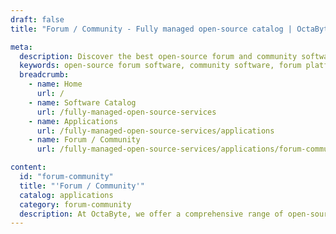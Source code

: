 ```yaml
---
draft: false
title: "Forum / Community - Fully managed open-source catalog | OctaByte.io"

meta:
  description: Discover the best open-source forum and community software on OctaByte, with full installation, updates, backups, and support included for a hassle-free experience.
  keywords: open-source forum software, community software, forum platform, community engagement, OctaByte, community management, software installation, support and maintenance, forum solutions, online community management
  breadcrumb:
    - name: Home
      url: /
    - name: Software Catalog
      url: /fully-managed-open-source-services
    - name: Applications
      url: /fully-managed-open-source-services/applications
    - name: Forum / Community
      url: /fully-managed-open-source-services/applications/forum-community

content:
  id: "forum-community"
  title: "'Forum / Community'"
  catalog: applications
  category: forum-community
  description: At OctaByte, we offer a comprehensive range of open-source forum and community software solutions, perfect for building and managing vibrant online communities. Whether you're looking to create a discussion forum, support platform, or knowledge-sharing hub, our curated selection of tools will meet your needs. We take care of the installation, updates, backups, support, and maintenance, allowing you to focus on engaging with your community. With our fully managed services, your platform will run smoothly, providing a seamless experience for both administrators and users.
---
```

